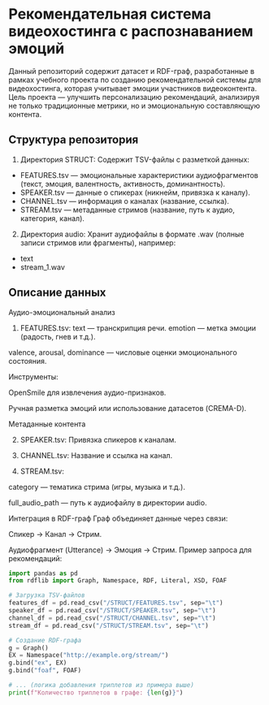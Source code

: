 # Рекомендательная система видеохостинга с распознаванием эмоций

Данный репозиторий содержит датасет и RDF-граф, разработанные в рамках учебного проекта по созданию рекомендательной системы для видеохостинга, которая учитывает эмоции участников видеоконтента. Цель проекта — улучшить персонализацию рекомендаций, анализируя не только традиционные метрики, но и эмоциональную составляющую контента.

## Структура репозитория
1. Директория STRUCT: Содержит TSV-файлы с разметкой данных:
  - FEATURES.tsv — эмоциональные характеристики аудиофрагментов (текст, эмоция, валентность, активность, доминантность).
  - SPEAKER.tsv — данные о спикерах (никнейм, привязка к каналу).
  - CHANNEL.tsv — информация о каналах (название, ссылка).
  - STREAM.tsv — метаданные стримов (название, путь к аудио, категория, канал).

2. Директория audio:
Хранит аудиофайлы в формате .wav (полные записи стримов или фрагменты), например:
  - text
  - stream_1.wav

## Описание данных
Аудио-эмоциональный анализ

1. FEATURES.tsv:
text — транскрипция речи.
emotion — метка эмоции (радость, гнев и т.д.).

valence, arousal, dominance — числовые оценки эмоционального состояния.

Инструменты:

OpenSmile для извлечения аудио-признаков.

Ручная разметка эмоций или использование датасетов (CREMA-D).

Метаданные контента

2. SPEAKER.tsv: Привязка спикеров к каналам.

3. CHANNEL.tsv: Название и ссылка на канал.

4. STREAM.tsv:

category — тематика стрима (игры, музыка и т.д.).

full_audio_path — путь к аудиофайлу в директории audio.

Интеграция в RDF-граф
Граф объединяет данные через связи:

Спикер → Канал → Стрим.

Аудиофрагмент (Utterance) → Эмоция → Стрим.
Пример запроса для рекомендаций:
```python
import pandas as pd
from rdflib import Graph, Namespace, RDF, Literal, XSD, FOAF

# Загрузка TSV-файлов
features_df = pd.read_csv("/STRUCT/FEATURES.tsv", sep="\t")
speaker_df = pd.read_csv("/STRUCT/SPEAKER.tsv", sep="\t")
channel_df = pd.read_csv("/STRUCT/CHANNEL.tsv", sep="\t")
stream_df = pd.read_csv("/STRUCT/STREAM.tsv", sep="\t")

# Создание RDF-графа
g = Graph()
EX = Namespace("http://example.org/stream/")
g.bind("ex", EX)
g.bind("foaf", FOAF)

# ... (логика добавления триплетов из примера выше)
print(f"Количество триплетов в графе: {len(g)}")
```
